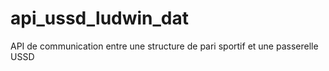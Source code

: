# api_ussd_ludwin_dat
API de communication entre une structure de pari sportif et une passerelle USSD
